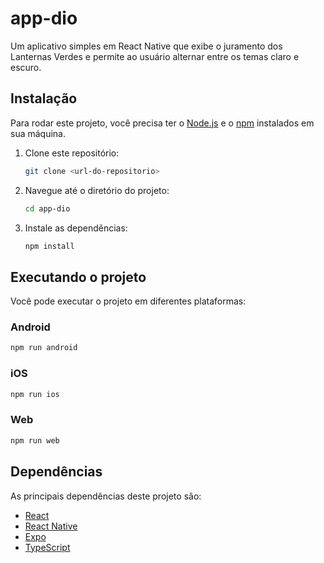 # app-dio

Um aplicativo simples em React Native que exibe o juramento dos Lanternas Verdes e permite ao usuário alternar entre os temas claro e escuro.

## Instalação

Para rodar este projeto, você precisa ter o [Node.js](https://nodejs.org/) e o [npm](https://www.npmjs.com/) instalados em sua máquina.

1. Clone este repositório:
   ```bash
   git clone <url-do-repositorio>
   ```
2. Navegue até o diretório do projeto:
   ```bash
   cd app-dio
   ```
3. Instale as dependências:
   ```bash
   npm install
   ```

## Executando o projeto

Você pode executar o projeto em diferentes plataformas:

### Android

```bash
npm run android
```

### iOS

```bash
npm run ios
```

### Web

```bash
npm run web
```

## Dependências

As principais dependências deste projeto são:

- [React](https://reactjs.org/)
- [React Native](https://reactnative.dev/)
- [Expo](https://expo.dev/)
- [TypeScript](https://www.typescriptlang.org/)

